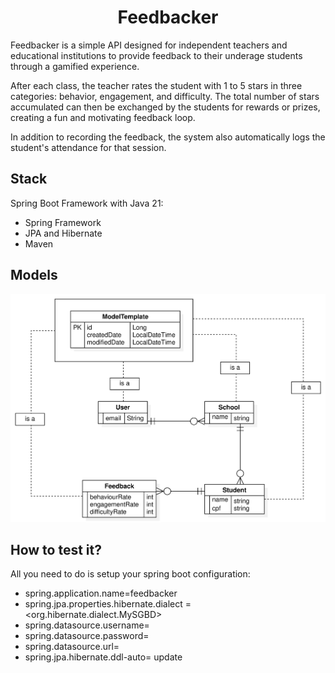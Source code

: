 <h1 align="center">Feedbacker</h1>
Feedbacker is a simple API designed for independent teachers and educational institutions to provide feedback to their underage students through a gamified experience.

After each class, the teacher rates the student with 1 to 5 stars in three categories: behavior, engagement, and difficulty. The total number of stars accumulated can then be exchanged by the students for rewards or prizes, creating a fun and motivating feedback loop.

In addition to recording the feedback, the system also automatically logs the student's attendance for that session.



## Stack 
Spring Boot Framework with Java 21: 
- Spring Framework
- JPA and Hibernate
- Maven

## Models
![image](https://github.com/CordeiroAndre/Feedbacker/blob/main/Diagrams/ER%20Diagram.png)


## How to test it? 

All you need to do is setup your spring boot configuration: 

- spring.application.name=feedbacker
- spring.jpa.properties.hibernate.dialect = <org.hibernate.dialect.MySGBD>
- spring.datasource.username= <MyDatabaseUsername>
- spring.datasource.password= <MyDatabasePassword>
- spring.datasource.url= <MyDatabaseURL>
- spring.jpa.hibernate.ddl-auto= update


